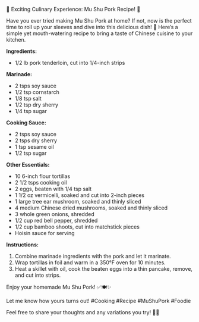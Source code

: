 🌟 Exciting Culinary Experience: Mu Shu Pork Recipe! 🌟

Have you ever tried making Mu Shu Pork at home? If not, now is the perfect time to roll up your sleeves and dive into this delicious dish! 🤤 Here’s a simple yet mouth-watering recipe to bring a taste of Chinese cuisine to your kitchen.

**Ingredients:**
- 1/2 lb pork tenderloin, cut into 1/4-inch strips

**Marinade:**
- 2 tsps soy sauce  
- 1/2 tsp cornstarch  
- 1/8 tsp salt  
- 1/2 tsp dry sherry  
- 1/4 tsp sugar  

**Cooking Sauce:**
- 2 tsps soy sauce  
- 2 tsps dry sherry  
- 1 tsp sesame oil  
- 1/2 tsp sugar  

**Other Essentials:**
- 10 6-inch flour tortillas  
- 2 1/2 tsps cooking oil  
- 2 eggs, beaten with 1/4 tsp salt  
- 1 1/2 oz vermicelli, soaked and cut into 2-inch pieces  
- 1 large tree ear mushroom, soaked and thinly sliced  
- 4 medium Chinese dried mushrooms, soaked and thinly sliced  
- 3 whole green onions, shredded  
- 1/2 cup red bell pepper, shredded  
- 1/2 cup bamboo shoots, cut into matchstick pieces  
- Hoisin sauce for serving  

**Instructions:**
1. Combine marinade ingredients with the pork and let it marinate.
2. Wrap tortillas in foil and warm in a 350°F oven for 10 minutes.
3. Heat a skillet with oil, cook the beaten eggs into a thin pancake, remove, and cut into strips.

Enjoy your homemade Mu Shu Pork! ✅🍽️✨ 

Let me know how yours turns out! #Cooking #Recipe #MuShuPork #Foodie

Feel free to share your thoughts and any variations you try! 🍜🥢